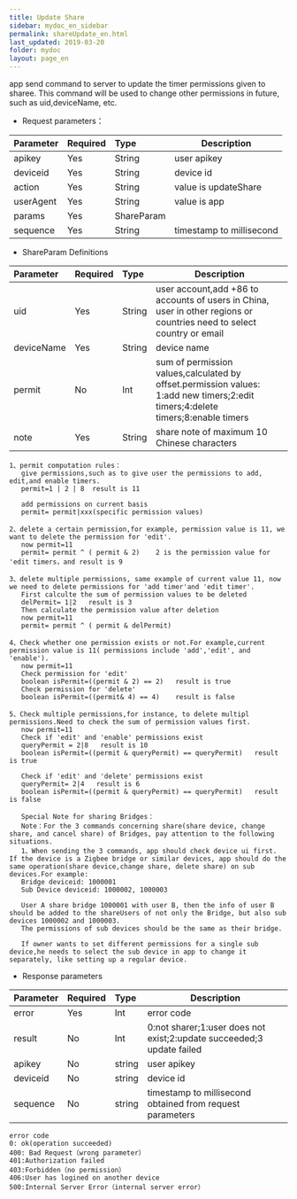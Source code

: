 ```yaml
---
title: Update Share
sidebar: mydoc_en_sidebar
permalink: shareUpdate_en.html
last_updated: 2019-03-20
folder: mydoc
layout: page_en
---
```


app send command to server to update the timer permissions given to sharee. This command will be used to change other permissions in future, such as uid,deviceName, etc.

- Request parameters：

|Parameter|Required|Type|Description|
|:----    |:---|:----- |-----   |
|apikey |Yes  |String |user apikey   |
|deviceid |Yes  |String | device id    |
|action     |Yes  |String | value is updateShare   |
|userAgent     |Yes  |String | value is app   |
|params     |Yes  |ShareParam |     |
|sequence     |Yes  |String | timestamp to millisecond    |

- ShareParam Definitions

|Parameter|Required|Type|Description|
|:----    |:---|:----- |-----   |
|uid |Yes  |String |user account,add +86 to accounts of users in China, user in other regions or countries need to select country or email   |
|deviceName |Yes  |String | device name   |
|permit     |No  |Int | sum of permission values,calculated by offset.permission values: 1:add new timers;2:edit timers;4:delete timers;8:enable timers    |
|note     |Yes  |String | share note of maximum 10 Chinese characters    |

```
1、permit computation rules：
   give permissions,such as to give user the permissions to add, edit,and enable timers.
   permit=1 | 2 | 8  result is 11

   add permissions on current basis
   permit= permit|xxx(specific permission values)

2、delete a certain permission,for example, permission value is 11, we want to delete the permission for 'edit'.
   now permit=11
   permit= permit ^ ( permit & 2)    2 is the permission value for 'edit timers，and result is 9 

3、delete multiple permissions, same example of current value 11, now we need to delete permissions for 'add timer'and 'edit timer'.
   First calculte the sum of permission values to be deleted
   delPermit= 1|2   result is 3
   Then calculate the permission value after deletion
   now permit=11
   permit= permit ^ ( permit & delPermit)

4、Check whether one permission exists or not.For example,current permission value is 11( permissions include 'add','edit', and 'enable').
   now permit=11
   Check permission for 'edit' 
   boolean isPermit=((permit & 2) == 2)   result is true
   Check permission for 'delete'
   boolean isPermit=((permit& 4) == 4)    result is false

5、Check multiple permissions,for instance, to delete multipl permissions.Need to check the sum of permission values first. 
   now permit=11
   Check if 'edit' and 'enable' permissions exist
   queryPermit = 2|8   result is 10
   boolean isPermit=((permit & queryPermit) == queryPermit)   result is true

   Check if 'edit' and 'delete' permissions exist
   queryPermit= 2|4   result is 6
   boolean isPermit=((permit & queryPermit) == queryPermit)   result is false

   Special Note for sharing Bridges：
   Note：For the 3 commands concerning share(share device, change share, and cancel share) of Bridges, pay attention to the following situations.
   1、When sending the 3 commands, app should check device ui first. If the device is a Zigbee bridge or similar devices, app should do the same operation(share device,change share, delete share) on sub devices.For example:
   Bridge deviceid: 1000001
   Sub Device deviceid: 1000002, 1000003

   User A share bridge 1000001 with user B, then the info of user B should be added to the shareUsers of not only the Bridge, but also sub devices 1000002 and 1000003.
   The permissions of sub devices should be the same as their bridge.

   If owner wants to set different permissions for a single sub device,he needs to select the sub device in app to change it separately, like setting up a regular device.
```

- Response parameters

|Parameter|Required|Type|Description|
|:----    |:---|:----- |-----   |
|error |Yes  |Int |error code   |
|result |No  |Int | 0:not sharer;1:user does not exist;2:update succeeded;3 update failed    |
|apikey     |No  |string | user apikey    |
|deviceid     |No  |string | device id    |
|sequence     |No  |string | timestamp to millisecond obtained from request parameters    |

```
error code
0: ok(operation succeeded)
400: Bad Request（wrong parameter）
401:Authorization failed
403:Forbidden（no permission）
406:User has logined on another device
500:Internal Server Error（internal server error）
```


